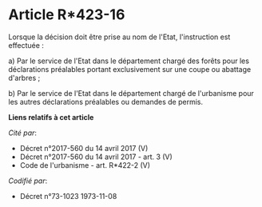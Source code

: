 # Article R*423-16

Lorsque la décision doit être prise au nom de l'Etat, l'instruction est effectuée :

a) Par le service de l'Etat dans le département chargé des forêts pour les déclarations préalables portant exclusivement sur
une coupe ou abattage d'arbres ;

b) Par le service de l'Etat dans le département chargé de l'urbanisme pour les autres déclarations préalables ou demandes de
permis.

**Liens relatifs à cet article**

_Cité par_:

  - Décret n°2017-560 du 14 avril 2017 (V)
  - Décret n°2017-560 du 14 avril 2017 - art. 3 (V)
  - Code de l'urbanisme - art. R*422-2 (V)

_Codifié par_:

  - Décret n°73-1023 1973-11-08
